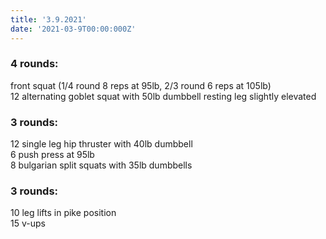 ```yaml
---
title: '3.9.2021'
date: '2021-03-9T00:00:000Z'
---
```


### 4 rounds:  
front squat (1/4 round 8 reps at 95lb, 2/3 round 6 reps at 105lb)  
12 alternating goblet squat with 50lb dumbbell resting leg slightly elevated  
  
### 3 rounds:  
12 single leg hip thruster with 40lb dumbbell  
6 push press at 95lb  
8 bulgarian split squats with 35lb dumbbells  
  
### 3 rounds:  
10 leg lifts in pike position  
15 v-ups 